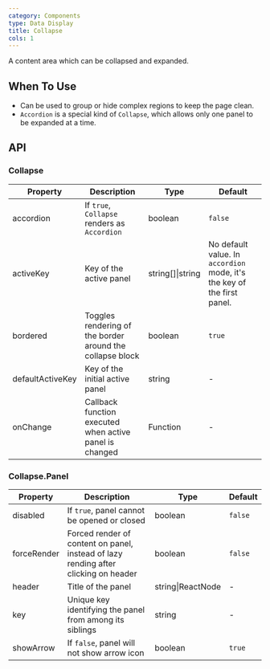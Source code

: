 ```yaml
---
category: Components
type: Data Display
title: Collapse
cols: 1
---
```


A content area which can be collapsed and expanded.

## When To Use

- Can be used to group or hide complex regions to keep the page clean.
- `Accordion` is a special kind of `Collapse`, which allows only one panel to be expanded at a time.

## API

### Collapse

| Property | Description | Type | Default |
| -------- | ----------- | ---- | ------- |
| accordion | If `true`, `Collapse` renders as `Accordion` | boolean | `false` |
| activeKey | Key of the active panel | string\[]\|string | No default value. In `accordion` mode, it's the key of the first panel. |
| bordered | Toggles rendering of the border around the collapse block | boolean | `true` |
| defaultActiveKey | Key of the initial active panel | string | - |
| onChange | Callback function executed when active panel is changed | Function | - |

### Collapse.Panel

| Property | Description | Type | Default |
| -------- | ----------- | ---- | ------- |
| disabled | If `true`, panel cannot be opened or closed | boolean | `false` |
| forceRender | Forced render of content on panel, instead of lazy rending after clicking on header | boolean | `false` |
| header | Title of the panel | string\|ReactNode | - |
| key | Unique key identifying the panel from among its siblings | string | - |
| showArrow | If `false`, panel will not show arrow icon | boolean | `true` |
